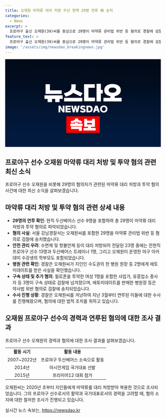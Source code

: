 ```yaml
---
title: 오재원 마약류 대리 처방 두산 현역 29명 연루 檢 송치
categories:
  - News
excerpt: >
  프로야구 출신 오재원(39)씨를 중심으로 29명이 마약류 관리법 위반 등 혐의로 경찰에 검찰 송치됐다. 이들은 향정신성의약품 대리 처방과 투약으로 연루돼, 그 중 13명은 전현직 프로야구 선수이며, 9명은 현직 두산베어스 선수다. 오씨는 앰플 수천 개를 별도 진료 없이 구매하고, 필로폰 등을 함께 한 여성도 검찰에 송치됐다. 오씨는 2007~2022년 두산베어스 소속으로 활동했고 국가대표로도 활약했다.
feature_text: >
  프로야구 출신 오재원(39)씨를 중심으로 29명이 마약류 관리법 위반 등 혐의로 경찰에 검찰 송치됐다. 이들은 향정신성의약품 대리 처방과 투약으로 연루돼, 그 중 13명은 전현직 프로야구 선수이며, 9명은 현직 두산베어스 선수다. 오씨는 앰플 수천 개를 별도 진료 없이 구매하고, 필로폰 등을 함께 한 여성도 검찰에 송치됐다. 오씨는 2007~2022년 두산베어스 소속으로 활동했고 국가대표로도 활약했다.
image: '/assets/img/newsdao_breakingnews.jpg'
---
```


<p><img src="/assets/img/newsdao_breakingnews.jpg" alt="implanttips 속보" /></p>

<h2>프로야구 선수 오재원 마약류 대리 처방 및 투약 혐의 관련 최신 소식</h2>

<p data-ke-size="size16">프로야구 선수 오재원을 비롯해 29명의 혐의자가 관련된 마약류 대리 처방과 투약 혐의 사건에 대한 최신 소식을 살펴보겠습니다.</p>

<h2 data-ke-size="size26">마약류 대리 처방 및 투약 혐의 관련 상세 내용</h2>

<ul>
  <li><b>29명의 연루 확인</b>: 현직 두산베어스 선수 9명을 포함하여 총 29명이 마약류 대리 처방과 투약 혐의로 파악되었습니다.</li>
  <li><b>혐의 사실</b>: 서울 강남경찰서는 오재원씨를 포함한 29명을 마약류 관리법 위반 등 혐의로 검찰에 송치했습니다.</li>
  <li><b>안전 관리 우려</b>: 수면제 및 항불안제 등이 대리 처방되어 전달된 23명 중에는 전현직 프로야구 선수 13명과 두산베어스 트레이너 1명, 그리고 오재원이 운영한 야구 아카데미 수강생의 학부모도 포함되었습니다.</li>
  <li><b>병원 관련 확인</b>: 경찰은 오재원씨가 지인인 수도권의 한 병원 원장 등 2명에게 에토미데이트를 받은 사실을 확인했습니다.</li>
  <li><b>구속 상태 및 추가 혐의</b>: 필로폰을 투약한 여성 1명을 포함한 사업가, 유흥업소 종사자 등 3명이 구속 상태로 검찰에 넘겨졌으며, 에토미데이트를 판매한 병원장 등은 약사법 위반 혐의로 검찰에 송치되었습니다.</li>
  <li><b>수사 진행 상황</b>: 경찰은 오재원씨를 겨냥하여 지난 3월부터 연루된 이들에 대한 수사를 진행해왔으며, 혐의에 대한 법적 조치를 취하고 있습니다.</li>
</ul>

<h2 data-ke-size="size26">오재원 프로야구 선수의 경력과 연루된 혐의에 대한 조사 결과</h2>

<p data-ke-size="size16">프로야구 선수 오재원의 경력과 혐의에 대한 조사 결과를 살펴보겠습니다.</p>

<table>
  <tr>
    <td style="text-align: center; height: 17px;"><b>활동 시기</b></td>
    <td style="text-align: center; height: 17px;"><b>활동 내용</b></td>
  </tr>
  <tr>
    <td style="text-align: center; height: 17px;">2007~2022년</td>
    <td style="text-align: center; height: 17px;">프로야구 두산베어스 소속으로 활동</td>
  </tr>
  <tr>
    <td style="text-align: center; height: 17px;">2014년</td>
    <td style="text-align: center; height: 17px;">아시안게임 국가대표 선발</td>
  </tr>
  <tr>
    <td style="text-align: center; height: 17px;">2015년</td>
    <td style="text-align: center; height: 17px;">프리미어12 대회 참가</td>
  </tr>
</table>

<p data-ke-size="size16">오재원씨는 2020년 초부터 지인들에게 마약류를 대리 처방받아 복용한 것으로 조사되었습니다. 그의 프로야구 선수로서의 활약과 국가대표로서의 경력을 고려할 때, 혐의 소지에 대한 철저한 조사가 진행되고 있습니다.</p>
실시간 뉴스 속보는, <a href="https://newsdao.kr" rel="dofollow">https://newsdao.kr</a>


